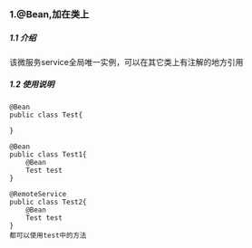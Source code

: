 ### 1.@Bean,加在类上
##### 1.1 介绍
该微服务service全局唯一实例，可以在其它类上有注解的地方引用
##### 1.2 使用说明
```$xslt
@Bean
public class Test{
    
}

@Bean
public class Test1{
    @Bean
    Test test
}

@RemoteService
public class Test2{
    @Bean
    Test test
}
都可以使用test中的方法
```